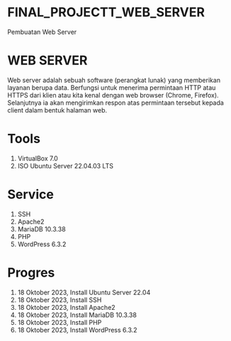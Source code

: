 # FINAL_PROJECTT_WEB_SERVER
Pembuatan Web Server

# WEB SERVER
Web server adalah sebuah software (perangkat lunak) yang memberikan layanan berupa data. Berfungsi untuk menerima permintaan HTTP atau HTTPS dari klien atau kita kenal dengan web browser (Chrome, Firefox). Selanjutnya ia akan mengirimkan respon atas permintaan tersebut kepada client dalam bentuk halaman web.

# Tools
1. VirtualBox 7.0
2. ISO Ubuntu Server 22.04.03 LTS

# Service
1. SSH
2. Apache2
3. MariaDB 10.3.38
4. PHP
5. WordPress 6.3.2

# Progres
1. 18 Oktober 2023,  Install Ubuntu Server 22.04
2. 18 Oktober 2023,  Install SSH
3. 18 Oktober 2023,  Install Apache2
4. 18 Oktober 2023,  Install MariaDB 10.3.38
5. 18 Oktober 2023,  Install PHP
6. 18 Oktober 2023,  Install WordPress 6.3.2
